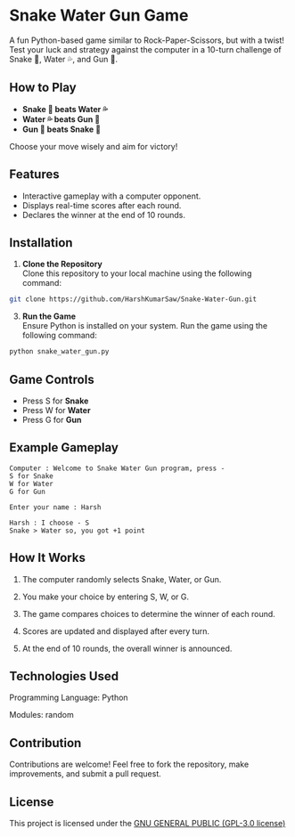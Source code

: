 # Snake Water Gun Game  

A fun Python-based game similar to Rock-Paper-Scissors, but with a twist! Test your luck and strategy against the computer in a 10-turn challenge of Snake 🐍, Water 💦, and Gun 🔫.  

## How to Play  

- **Snake 🐍 beats Water 💦**  
- **Water 💦 beats Gun 🔫**  
- **Gun 🔫 beats Snake 🐍**

Choose your move wisely and aim for victory!  

## Features  

- Interactive gameplay with a computer opponent.  
- Displays real-time scores after each round.  
- Declares the winner at the end of 10 rounds.  

## Installation  

1. **Clone the Repository**  
   Clone this repository to your local machine using the following command:
```bash
git clone https://github.com/HarshKumarSaw/Snake-Water-Gun.git
   ```

3. **Run the Game**  
   Ensure Python is installed on your system. Run the game using the following command:

```bash
python snake_water_gun.py
```


## Game Controls

- Press S for **Snake**
- Press W for **Water**
- Press G for **Gun**


## Example Gameplay

```
Computer : Welcome to Snake Water Gun program, press -  
S for Snake  
W for Water  
G for Gun  

Enter your name : Harsh  

Harsh : I choose - S  
Snake > Water so, you got +1 point
```

## How It Works

1. The computer randomly selects Snake, Water, or Gun.


2. You make your choice by entering S, W, or G.


3. The game compares choices to determine the winner of each round.


4. Scores are updated and displayed after every turn.


5. At the end of 10 rounds, the overall winner is announced.



## Technologies Used

Programming Language: Python

Modules: random


## Contribution

Contributions are welcome! Feel free to fork the repository, make improvements, and submit a pull request.

## License

This project is licensed under the [GNU GENERAL PUBLIC (GPL-3.0 license)](LICENCE)
